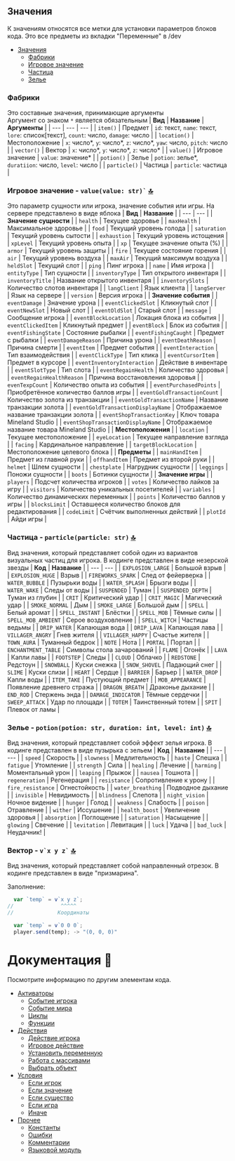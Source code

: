 ## Значения
К значениям относятся все метки для установки параметров блоков кода. Это все предметы из вкладки "Переменные" в /dev

   - [Значения](values.md)
     - [Фабрики](#фабрики-)
     - [Игровое значение](#игровое-значение---vvalue-)
     - [Частица](#частица---particlevariant-)
     - [Зелье](#зелье---vid-d-f-)

### Фабрики
Это составные значения, принимающие аргументы\
Аргумент со знаком `*` является обязательным
| **Вид** | **Название** | **Аргументы** |
| --- | --- | --- |
| `item()` | Предмет | `id`: текст, `name`: текст, `lore`: список[текст], `count`: число, `damage`: число |
| `location()` | Местоположение | `x`: число*, `y`: число*, `z`: число*, `yaw`: число, `pitch`: число |
| `vector()` | Вектор | `x`: число*, `y`: число*, `z`: число* |
| `value()` | Игровое значение | `value`: значение* |
| `potion()` | Зелье | `potion`: зелье*, `duratiion`: число, `level`: число |
| `particle()` | Частица | `particle`: частица |

### Игровое значение - **``` value(value: str)` ```** [🔝](#значения)
Это параметр сущности или игрока, значение события или игры. На сервере представлено в виде яблока
| **Вид** | **Название** |
| --- | --- |
| **Значение сущности** |
| `health` | Текущее здоровье |
| `maxHealth` | Максимальное здоровье |
| ``` food ``` | Текущий уровень голода |
| ``` saturation ``` | Текущий уровень сытости |
| ``` exhaustion ``` | Текущий уровень истощения |
| ``` xpLevel ``` | Текущий уровень опыта |
| ``` xp ``` | Текущее значение опыта (%) |
| ``` armor ``` | Текущий уровень защиты |
| ``` fire ``` | Текущее состояние горения |
| ``` air ``` | Текущий уровень воздуха |
| ``` maxAir ``` | Текущий максимум воздуха |
| ``` heldSlot ``` | Текущий слот |
| ``` ping ``` | Пинг игрока |
| ``` name ``` | Имя игрока |
| ``` entityType ``` | Тип сущности |
| ``` inventoryType ``` | Тип открытого инвентаря |
| ``` inventoryTitle ``` | Название открытого инвентаря |
| ``` inventorySlots ``` | Количество слотов инвентаря |
| ``` langClient ``` | Язык клиента |
| ``` langServer ``` | Язык на сервере |
| ``` version ``` | Версия игрока |
| **Значение события** |
| ``` eventDamage ``` | Значение урона |
| ``` eventClickedSlot ``` | Кликнутый слот |
| ``` eventNewSlot ``` | Новый слот |
| ``` eventOldSlot ``` | Старый слот |
| ``` message ``` | Сообщение игрока |
| ``` eventBlockLocation ``` | Локация блока из события |
| ``` eventClickedItem ``` | Кликнутый предмет |
| ``` eventBlock ``` | Блок из события |
| ``` eventFishingState ``` | Состояние рыбалки |
| ``` eventFishingCaught ``` | Предмет с рыбалки  |
| ``` eventDamageReason ``` | Причина урона |
| ``` eventDeathReason ``` | Причина смерти |
| ``` eventItem ``` | Предмет события |
| ``` eventInteraction ``` | Тип взаимодействия |
| ``` eventClickType ``` | Тип клика |
| ``` eventCursorItem ``` | Предмет в курсоре |
| ``` eventInventoryInteraction ``` | Действие в инвентаре |
| ``` eventSlotType ``` | Тип слота |
| ``` eventRegainHealth ``` | Количество здоровья |
| ``` eventRegainHealthReason ``` | Причина восстановления здоровья |
| ``` evenTexpCount ``` | Количество опыта из события |
| ``` eventPurchasedPoints ``` | Приобретённое количество баллов игры |
| ``` eventGoldTransactionCount ``` | Количество золота из транзакции |
| ``` eventGoldTransactionName ``` | Название транзакции золота |
| ``` eventGoldTransactionDisplayName ``` | Отображаемое название транзакции золота |
| ``` eventShopTransactionKey ``` | Ключ товара Mineland Studio |
| ``` eventShopTransactionDisplayName ``` | Отображаемое название товара Mineland Studio |
| **Местоположения** |
| ``` location ``` | Текущее местоположение |
| ``` eyeLocation ``` | Текущее направление взгляда |
| ``` facing ``` | Кардинальное направление |
| ``` targetBlockLocation ``` | Местоположение целевого блока |
| **Предметы** |
| ``` mainHandItem ``` | Предмет из главной руки |
| ``` offhandItem ``` | Предмет из второй руки |
| ``` helmet ``` | Шлем сущности |
| ``` chestplate ``` | Нагрудник сущности |
| ``` leggings ``` | Поножи сущности |
| ``` boots ``` | Ботинки сущности |
| **Значение игры** |
| ``` players ``` | Подсчет количества игроков |
| ``` votes ``` | Количество лайков за игру |
| ``` visitors ``` | Количество уникальных посетителей |
| ``` variables ``` | Количество динамических переменных |
| ``` points ``` | Количество баллов у игры |
| ``` blocksLimit ``` | Оставшееся количество блоков для редактирования |
| ``` codeLimit ``` | Счётчик выполненных действий |
| ``` plotId ``` | Айди игры |
### Частица - **``` particle(particle: str) ```** [🔝](#значения)
Вид значения, который представляет собой один из вариантов визуальных частиц для игрока. В кодинге представлен в виде незерской звезды
| **Код** | **Название** |
| --- | --- |
| ``` EXPLOSION_LARGE ``` | Большой взрыв |
| ``` EXPLOSION_HUGE ``` | Взрыв |
| ``` FIREWORKS_SPARK ``` | След от фейерверка |
| ``` WATER_BUBBLE ``` | Пузырьки воды |
| ``` WATER_SPLASH ``` | Брызги воды |
| ``` WATER_WAKE ``` | Следы от воды |
| ``` SUSPENDED ``` | Туман |
| ``` SUSPENDED_DEPTH ``` | Туман из глубин |
| ``` CRIT ``` | Критический удар |
| ``` CRIT_MAGIC ``` | Магический удар |
| ``` SMOKE_NORMAL ``` | Дым |
| ``` SMOKE_LARGE ``` | Большой дым |
| ``` SPELL ``` | Белый аромат |
| ``` SPELL_INSTANT ``` | Блёстки |
| ``` SPELL_MOB ``` | Тёмные силы |
| ``` SPELL_MOB_AMBIENT ``` | Серое воздуховление |
| ``` SPELL_WITCH ``` | Частицы ведьмы |
| ``` DRIP_WATER ``` | Капающая вода |
| ``` DRIP_LAVA ``` | Капающая лава |
| ``` VILLAGER_ANGRY ``` | Гнев жителя |
| ``` VILLAGER_HAPPY ``` | Счастье жителя |
| ``` TOWN_AURA ``` | Туманный бедрок |
| ``` NOTE ``` | Нота |
| ``` PORTAL ``` | Портал |
| ``` ENCHANTMENT_TABLE ``` | Символы стола зачарований |
| ``` FLAME ``` | Огонёк |
| ``` LAVA ``` | Капли лавы |
| ``` FOOTSTEP ``` | Следы |
| ``` CLOUD ``` | Облачко |
| ``` REDSTONE ``` | Редстоун |
| ``` SNOWBALL ``` | Куски снежка |
| ``` SNOW_SHOVEL ``` | Падающий снег |
| ``` SLIME ``` | Куски слизи |
| ``` HEART ``` | Сердце |
| ``` BARRIER ``` | Барьер |
| ``` WATER_DROP ``` | Капли воды |
| ``` ITEM_TAKE ``` | Пустующий предмет |
| ``` MOB_APPEARANCE ``` | Появление древнего стража |
| ``` DRAGON_BREATH ``` | Драконье дыхание |
| ``` END_ROD ``` | Стержень энда |
| ``` DAMAGE_INDICATOR ``` | Тёмные сердечки |
| ``` SWEEP_ATTACK ``` | Удар по площади |
| ``` TOTEM ``` | Таинственный тотем |
| ``` SPIT ``` | Плевок от ламы |

### Зелье - **``` potion(potion: str, duration: int, level: int) ```** [🔝](#значения)
Вид значения, который представляет собой эффект зелья игрока. В кодинге представлен в виде пузырька с зельем
| **Код** | **Название** |
| --- | --- |
| ``` speed ``` | Скорость |
| ``` slowness ``` | Медлительность |
| ``` haste ``` | Спешка |
| ``` fatigue ``` | Утомление |
| ``` strength ``` | Сила |
| ``` healing ``` | Лечение |
| ``` harming ``` | Моментальный урон |
| ``` leaping ``` | Прыжок |
| ``` nausea ``` | Тошнота |
| ``` regeneration ``` | Регенерация |
| ``` resistance ``` | Сопротивление к урону |
| ``` fire_resistance ``` | Огнестойкость |
| ``` water_breathing ``` | Подводное дыхание |
| ``` invisible ``` | Невидимость |
| ``` blindness ``` | Слепота |
| ``` night_vision ``` | Ночное видение |
| ``` hunger ``` | Голод |
| ``` weakness ``` | Слабость |
| ``` poison ``` | Отравление |
| ``` wither ``` | Иссушение |
| ``` health_boost ``` | Увеличение здоровья |
| ``` absorption ``` | Поглощение |
| ``` saturation ``` | Насыщение |
| ``` glowing ``` | Свечение |
| ``` levitation ``` | Левитация |
| ``` luck ``` | Удача |
| ``` bad_luck ``` | Неудачник! |
### Вектор - **``` v`x y z` ```** [🔝](#значения)
Вид значения, который представляет собой направленный отрезок. В кодинге представлен в виде "призмарина".

Заполнение:
```js
  var `temp` = v`x y z`;
//               ^^^^^
//              Координаты

  var `temp` = v`0 0 0`;
  player.send(temp); -> "(0, 0, 0)"
```

# Документация 📜
Посмотрите информацию по другим элементам кода.

   - [Активаторы](activators.md) 
     -  [Событие игрока](activators.md#событие-игрока---playereventevent--none--)
     -  [Событие мира](activators.md#событие-мира---worldeventevent--none--)
     -  [Циклы](activators.md#циклы---loopname-0--none--)
     -  [Функции](activators.md#функции---functionname--none--)
   - [Действия](actions.md)
     - [Действие игрока](actions.md#действие-игрока---playeractionargs-)
     - [Игровое действие](actions.md#игровое-действие---gameactionargs-)
     - [Установить переменную](actions.md#установить-переменную---varactionargs-)
     - [Работа с массивами](actions.md#работа-с-массивами---arrayactionargs-)
     - [Выбрать объект](actions.md#выбрать-объект---selectaction-)
   - [Условия](conditions.md)
     - [Если игрок](conditions.md#если-игрок---ifplayerconditionargs--none--)
     - [Если значение](conditions.md#если-значение---ifvalueconditionargs--none--)
     - [Если существо](conditions.md#если-существо---ifentityconditionargs--none--)
     - [Если игра](conditions.md#если-игра---ifgameconditionargs--none--)
     - [Иначе](conditions.md#иначе---else--none--)
   - [Прочее](other.md)
     - [Константы](other.md#константы-)
     - [Ошибки](other.md#ошибки-)
     - [Комментарии](other.md#комментарии-)
     - [Языковой модуль](other.md#языковой-модуль-)
